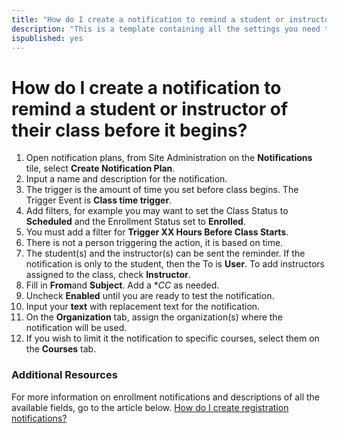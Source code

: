```yaml
---
title: "How do I create a notification to remind a student or instructor of their class before it begins?"
description: "This is a template containing all the settings you need to create an automated notification to be sent to students and instructors before their upcoming class begins."
ispublished: yes
---
```


# How do I create a notification to remind a student or instructor of their class before it begins?

1. Open notification plans, from Site Administration on the **Notifications** tile, select **Create Notification Plan**.
1. Input a name and description for the notification.
1. The trigger is the amount of time you set before class begins. The Trigger Event is **Class time trigger**.
1. Add filters, for example you may want to set the Class Status to **Scheduled** and the Enrollment Status set to **Enrolled**. 
1. You must add a filter for **Trigger XX Hours Before Class Starts**.
1. There is not a person triggering the action, it is based on time. 
1. The student(s) and the instructor(s) can be sent the reminder. If the notification is only to the student, then the To is **User**. To add instructors assigned to the class, check **Instructor**.
1. Fill in **From**and **Subject**. Add a **CC* as needed. 
1. Uncheck **Enabled** until you are ready to test the notification.
1. Input your **text** with replacement text for the notification.
1. On the **Organization** tab, assign the organization(s) where the notification will be used.
1. If you wish to limit it the notification to specific courses, select them on the **Courses** tab.

### Additional Resources

For more information on enrollment notifications and descriptions of all the available fields, go to the article below. 
[How do I create registration notifications?](/tms/tms-administrators/notifications/registration-notification.md)
